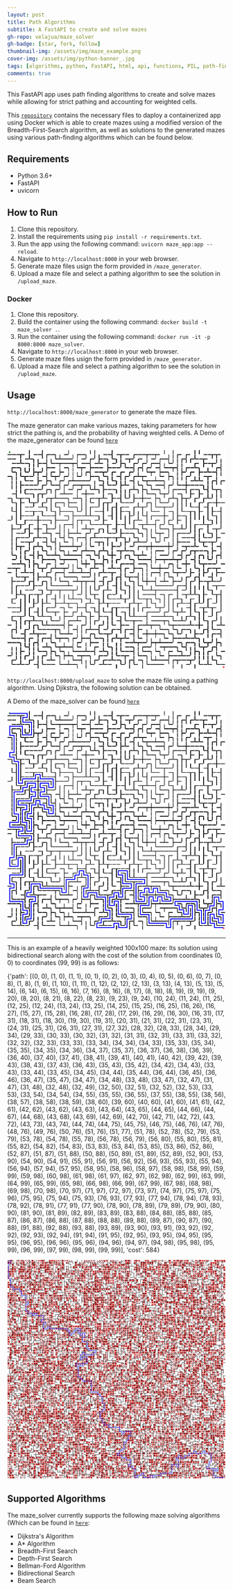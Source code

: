 ```yaml
---
layout: post
title: Path Algorithms
subtitle: A FastAPI to create and solve mazes
gh-repo: velajua/maze_solver
gh-badge: [star, fork, follow]
thumbnail-img: /assets/img/maze_example.png
cover-img: /assets/img/python-banner_.jpg
tags: [algorithms, python, FastAPI, html, api, functions, PIL, path-finding]
comments: true
---
```


This FastAPI app uses path finding algorithms to create and solve mazes while allowing for strict pathing and accounting for weighted cells.

This [`repository`](https://github.com/velajua/maze_solver) contains the necessary files to daploy a containerized app using Docker which is able to create mazes using a modified version of the Breadth-First-Search algorithm, as well as solutions to the generated mazes using various path-finding algorithms which can be found below.

## Requirements

* Python 3.6+
* FastAPI
* uvicorn

## How to Run

1. Clone this repository.
2. Install the requirements using `pip install -r requirements.txt`.
3. Run the app using the following command: `uvicorn maze_app:app --reload`.
4. Navigate to `http://localhost:8000` in your web browser.
5. Generate maze files usign the form provided in `/maze_generator`.
6. Upload a maze file and select a pathing algorithm to see the solution in `/upload_maze`.

### Docker

1. Clone this repository.
2. Build the container using the following command: `docker build -t maze_solver .`.
3. Run the container using the following command: `docker run -it -p 8000:8000 maze_solver`.
4. Navigate to `http://localhost:8000` in your web browser.
5. Generate maze files usign the form provided in `/maze_generator`.
6. Upload a maze file and select a pathing algorithm to see the solution in `/upload_maze`.

## Usage

`http://localhost:8000/maze_generator` to generate the maze files.

The maze generator can make various mazes, taking parameters for how strict the pathing is, and the probability of having weighted cells.
A Demo of the maze_generator can be found [`here`](https://maze-solver-4r64swfrtq-uc.a.run.app/maze_generator)

![50x50 Weightless Maze](/assets/img/50x50_maze.png)

`http://localhost:8000/upload_maze` to solve the maze file using a pathing algorithm.
Using Djikstra, the following solution can be obtained.

A Demo of the maze_solver can be found [`here`](https://maze-solver-4r64swfrtq-uc.a.run.app/upload_maze)

![50x50 Weightless Maze Solution](/assets/img/50x50_maze_solution.png)

-------------------------------------------------------------------------------------------

This is an example of a heavily weighted 100x100 maze:
Its solution using bidirectional search along with the cost of the solution from coordinates (0, 0) to coordinates (99, 99) is as follows:

{'path': [(0, 0), (1, 0), (1, 1), (0, 1), (0, 2), (0, 3), (0, 4), (0, 5), (0, 6), (0, 7), (0, 8), (1, 8), (1, 9), (1, 10), (1, 11), (1, 12), (2, 12), (2, 13), (3, 13), (4, 13), (5, 13), (5, 14), (6, 14), (6, 15), (6, 16), (7, 16), (8, 16), (8, 17), (8, 18), (8, 19), (9, 19), (9, 20), (8, 20), (8, 21), (8, 22), (8, 23), (9, 23), (9, 24), (10, 24), (11, 24), (11, 25), (12, 25), (12, 24), (13, 24), (13, 25), (14, 25), (15, 25), (16, 25), (16, 26), (16, 27), (15, 27), (15, 28), (16, 28), (17, 28), (17, 29), (16, 29), (16, 30), (16, 31), (17, 31), (18, 31), (18, 30), (19, 30), (19, 31), (20, 31), (21, 31), (22, 31), (23, 31), (24, 31), (25, 31), (26, 31), (27, 31), (27, 32), (28, 32), (28, 33), (28, 34), (29, 34), (29, 33), (30, 33), (30, 32), (31, 32), (31, 31), (32, 31), (33, 31), (33, 32), (32, 32), (32, 33), (33, 33), (33, 34), (34, 34), (34, 33), (35, 33), (35, 34), (35, 35), (34, 35), (34, 36), (34, 37), (35, 37), (36, 37), (36, 38), (36, 39), (36, 40), (37, 40), (37, 41), (38, 41), (39, 41), (40, 41), (40, 42), (39, 42), (39, 43), (38, 43), (37, 43), (36, 43), (35, 43), (35, 42), (34, 42), (34, 43), (33, 43), (33, 44), (33, 45), (34, 45), (34, 44), (35, 44), (36, 44), (36, 45), (36, 46), (36, 47), (35, 47), (34, 47), (34, 48), (33, 48), (33, 47), (32, 47), (31, 47), (31, 48), (32, 48), (32, 49), (32, 50), (32, 51), (32, 52), (32, 53), (33, 53), (33, 54), (34, 54), (34, 55), (35, 55), (36, 55), (37, 55), (38, 55), (38, 56), (38, 57), (38, 58), (38, 59), (38, 60), (39, 60), (40, 60), (41, 60), (41, 61), (42, 61), (42, 62), (43, 62), (43, 63), (43, 64), (43, 65), (44, 65), (44, 66), (44, 67), (44, 68), (43, 68), (43, 69), (42, 69), (42, 70), (42, 71), (42, 72), (43, 72), (43, 73), (43, 74), (44, 74), (44, 75), (45, 75), (46, 75), (46, 76), (47, 76), (48, 76), (49, 76), (50, 76), (51, 76), (51, 77), (51, 78), (52, 78), (52, 79), (53, 79), (53, 78), (54, 78), (55, 78), (56, 78), (56, 79), (56, 80), (55, 80), (55, 81), (55, 82), (54, 82), (54, 83), (53, 83), (53, 84), (53, 85), (53, 86), (52, 86), (52, 87), (51, 87), (51, 88), (50, 88), (50, 89), (51, 89), (52, 89), (52, 90), (53, 90), (54, 90), (54, 91), (55, 91), (56, 91), (56, 92), (56, 93), (55, 93), (55, 94), (56, 94), (57, 94), (57, 95), (58, 95), (58, 96), (58, 97), (58, 98), (58, 99), (59, 99), (59, 98), (60, 98), (61, 98), (61, 97), (62, 97), (62, 98), (62, 99), (63, 99), (64, 99), (65, 99), (65, 98), (66, 98), (66, 99), (67, 99), (67, 98), (68, 98), (69, 98), (70, 98), (70, 97), (71, 97), (72, 97), (73, 97), (74, 97), (75, 97), (75, 96), (75, 95), (75, 94), (75, 93), (76, 93), (77, 93), (77, 94), (78, 94), (78, 93), (78, 92), (78, 91), (77, 91), (77, 90), (78, 90), (78, 89), (79, 89), (79, 90), (80, 90), (81, 90), (81, 89), (82, 89), (83, 89), (83, 88), (84, 88), (85, 88), (85, 87), (86, 87), (86, 88), (87, 88), (88, 88), (89, 88), (89, 87), (90, 87), (90, 88), (91, 88), (92, 88), (93, 88), (93, 89), (93, 90), (93, 91), (93, 92), (92, 92), (92, 93), (92, 94), (91, 94), (91, 95), (92, 95), (93, 95), (94, 95), (95, 95), (96, 95), (96, 96), (95, 96), (94, 96), (94, 97), (94, 98), (95, 98), (95, 99), (96, 99), (97, 99), (98, 99), (99, 99)], 'cost': 584}

![100x100 Heavily Weighted Maze](/assets/img/100x100_maze_solution.png)


## Supported Algorithms

The maze_solver currently supports the following maze solving algorithms (Which can be found in [`here`](https://github.com/velajua/maze_solver/tree/main/path_finding.py):

* Dijkstra's Algorithm
* A* Algorithm
* Breadth-First Search
* Depth-First Search
* Bellman-Ford Algorithm
* Bidirectional Search
* Beam Search
